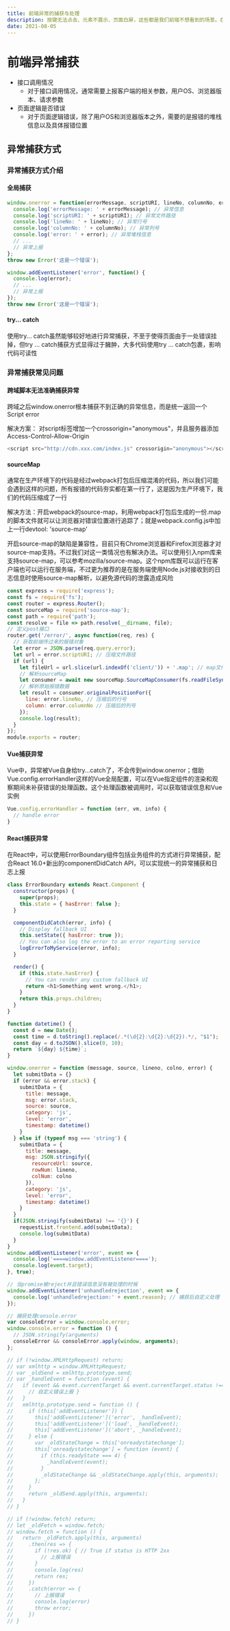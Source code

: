 ```yaml
---
title: 前端异常的捕获与处理
description: 按键无法点击、元素不展示、页面白屏，这些都是我们前端不想看到的场景。在计算机程序运行的过程中，也总是会出现各种各样的异常。下面就让我们聊一聊有哪些异常以及怎么处理它们
date: 2021-08-05
---
```


# 前端异常捕获

- 接口调用情况
  - 对于接口调用情况，通常需要上报客户端的相关参数，用户OS、浏览器版本、请求参数
- 页面逻辑是否错误
  - 对于页面逻辑错误，除了用户OS和浏览器版本之外，需要的是报错的堆栈信息以及具体报错位置

## 异常捕获方式

### 异常捕获方式介绍

#### 全局捕获

```js
window.onerror = function(errorMessage, scriptURI, lineNo, columnNo, error) {
  console.log('errorMessage: ' + errorMessage); // 异常信息
  console.log('scriptURI: ' + scriptURI); // 异常文件路径
  console.log('lineNo: ' + lineNo); // 异常行号
  console.log('columnNo: ' + columnNo); // 异常列号
  console.log('error: ' + error); // 异常堆栈信息
  // ...
  // 异常上报
};
throw new Error('这是一个错误');
```

```js
window.addEventListener('error', function() {
  console.log(error);
  // ...
  // 异常上报
});
throw new Error('这是一个错误');
```

#### try... catch

使用try... catch虽然能够较好地进行异常捕获，不至于使得页面由于一处错误挂掉，但try ... catch捕获方式显得过于臃肿，大多代码使用try ... catch包裹，影响代码可读性

### 异常捕获常见问题

#### 跨域脚本无法准确捕获异常

跨域之后window.onerror根本捕获不到正确的异常信息，而是统一返回一个Script error

解决方案： 对script标签增加一个crossorigin="anonymous"，并且服务器添加Access-Control-Allow-Origin

```js
<script src="http://cdn.xxx.com/index.js" crossorigin="anonymous"></script>
```

#### sourceMap

通常在生产环境下的代码是经过webpack打包后压缩混淆的代码，所以我们可能会遇到这样的问题，所有报错的代码夯实都在第一行了，这是因为生产环境下，我们的代码压缩成了一行

解决方法：开启webpack的source-map，利用webpack打包后生成的一份.map的脚本文件就可以让浏览器对错误位置进行追踪了；就是webpack.config.js中加上一行devtool: 'source-map'

开启source-map的缺陷是兼容性，目前只有Chrome浏览器和Firefox浏览器才对source-map支持。不过我们对这一类情况也有解决办法。可以使用引入npm库来支持source-map，可以参考mozilla/source-map。这个npm库既可以运行在客户端也可以运行在服务端，不过更为推荐的是在服务端使用Node.js对接收到的日志信息时使用source-map解析，以避免源代码的泄露造成风险

```js
const express = require('express');
const fs = require('fs');
const router = express.Router();
const sourceMap = require('source-map');
const path = require('path');
const resolve = file => path.resolve(__dirname, file);
// 定义post接口
router.get('/error/', async function(req, res) {
  // 获取前端传过来的报错对象
  let error = JSON.parse(req.query.error);
  let url = error.scriptURI; // 压缩文件路径
  if (url) {
    let fileUrl = url.slice(url.indexOf('client/')) + '.map'; // map文件路径
    // 解析sourceMap
    let consumer = await new sourceMap.SourceMapConsumer(fs.readFileSync(resolve('../' + fileUrl), 'utf8')); // 返回一个promise对象
    // 解析原始报错数据
    let result = consumer.originalPositionFor({
      line: error.lineNo, // 压缩后的行号
      column: error.columnNo // 压缩后的列号
    });
    console.log(result);
  }
});
module.exports = router;
```

#### Vue捕获异常

Vue中，异常被Vue自身给try...catch了，不会传到window.onerror；借助Vue.config.errorHandler这样的Vue全局配置，可以在Vue指定组件的渲染和观察期间未补获错误的处理函数。这个处理函数被调用时，可以获取错误信息和Vue实例

```js
Vue.config.errorHandler = function (err, vm, info) {
  // handle error
}
```

#### React捕获异常

在React中，可以使用ErrorBoundary组件包括业务组件的方式进行异常捕获，配合React 16.0+新出的componentDidCatch API，可以实现统一的异常捕获和日志上报

```js
class ErrorBoundary extends React.Component {
  constructor(props) {
    super(props);
    this.state = { hasError: false };
  }

  componentDidCatch(error, info) {
    // Display fallback UI
    this.setState({ hasError: true });
    // You can also log the error to an error reporting service
    logErrorToMyService(error, info);
  }

  render() {
    if (this.state.hasError) {
      // You can render any custom fallback UI
      return <h1>Something went wrong.</h1>;
    }
    return this.props.children;
  }
}
```

```js
function datetime() {
  const d = new Date();
  const time = d.toString().replace(/.*(\d{2}:\d{2}:\d{2}).*/, "$1");
  const day = d.toJSON().slice(0, 10);
  return `${day} ${time}`;
}

window.onerror = function (message, source, lineno, colno, error) {
  let submitData = {}
  if (error && error.stack) {
    submitData = {
      title: message,
      msg: error.stack,
      source: source,
      category: 'js',
      level: 'error',
      timestamp: datetime()
    }
  } else if (typeof msg === 'string') {
    submitData = {
      title: message,
      msg: JSON.stringify({
        resourceUrl: source,
        rowNum: lineno,
        colNum: colno
      }),
      category: 'js',
      level: 'error',
      timestamp: datetime()
    }
  }
  if(JSON.stringify(submitData) !== '{}') {
    requestList.frontend.add(submitData);
    console.log(submitData)
  }
}
window.addEventListener('error', event => {
  console.log('====window.addEventListener====');
  console.log(event.target);
}, true);

// 当promise被reject并且错误信息没有被处理的时候
window.addEventListener('unhandledrejection', event => {
  console.log('unhandledrejection:' + event.reason); // 捕获后自定义处理
});

// 捕获处理console.error
var consoleError = window.console.error;
window.console.error = function () {
  // JSON.stringify(arguments)
  consoleError && consoleError.apply(window, arguments);
};

// if (!window.XMLHttpRequest) return;
// var xmlhttp = window.XMLHttpRequest;
// var _oldSend = xmlhttp.prototype.send;
// var _handleEvent = function (event) {
//   if (event && event.currentTarget && event.currentTarget.status !== 200) {
//     // 自定义错误上报 }
//   }
//   xmlhttp.prototype.send = function () {
//     if (this['addEventListener']) {
//       this['addEventListener']('error', _handleEvent);
//       this['addEventListener']('load', _handleEvent);
//       this['addEventListener']('abort', _handleEvent);
//     } else {
//       var _oldStateChange = this['onreadystatechange'];
//       this['onreadystatechange'] = function (event) {
//         if (this.readyState === 4) {
//           _handleEvent(event);
//         }
//         _oldStateChange && _oldStateChange.apply(this, arguments);
//       };
//     }
//     return _oldSend.apply(this, arguments);
//   }
// }

// if (!window.fetch) return;
// let _oldFetch = window.fetch;
// window.fetch = function () {
//   return _oldFetch.apply(this, arguments)
//     .then(res => {
//       if (!res.ok) { // True if status is HTTP 2xx
//         // 上报错误
//       }
//       console.log(res)
//       return res;
//     })
//     .catch(error => {
//       // 上报错误
//       console.log(error)
//       throw error;
//     })
// }
```

